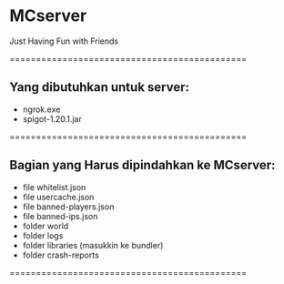 # MCserver
Just Having Fun with Friends

=============================================
## Yang dibutuhkan untuk server:
- ngrok.exe
- spigot-1.20.1.jar

=============================================

## Bagian yang Harus dipindahkan ke MCserver:
- file whitelist.json
- file usercache.json
- file banned-players.json
- file banned-ips.json
- folder world
- folder logs
- folder libraries (masukkin ke bundler)
- folder crash-reports

=============================================

